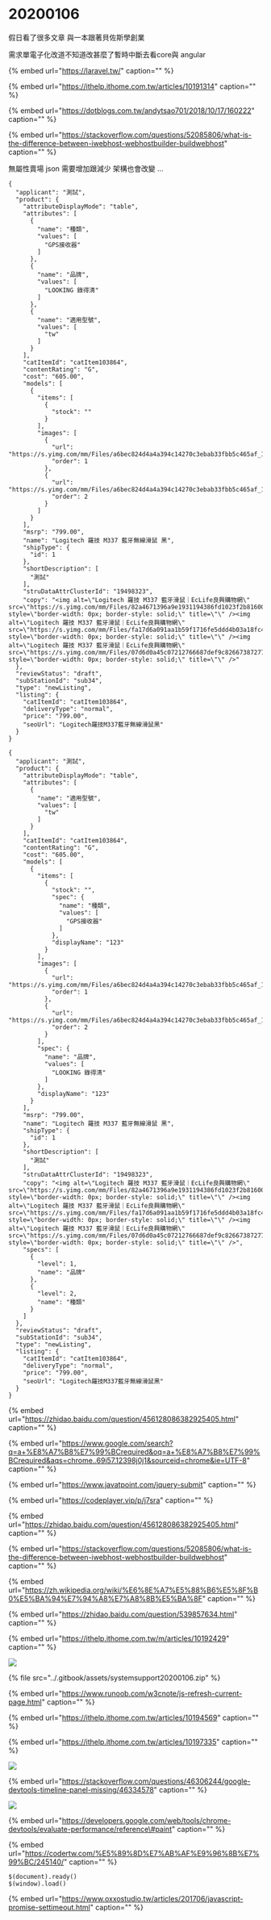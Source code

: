 # 20200106

假日看了很多文章 與一本跟著貝佐斯學創業

需求單電子化改道不知道改甚麼了暫時中斷去看core與 angular

{% embed url="https://laravel.tw/" caption="" %}

{% embed url="https://ithelp.ithome.com.tw/articles/10191314" caption="" %}

{% embed url="https://dotblogs.com.tw/andytsao701/2018/10/17/160222" caption="" %}

{% embed url="https://stackoverflow.com/questions/52085806/what-is-the-difference-between-iwebhost-webhostbuilder-buildwebhost" caption="" %}

無屬性賣場 json 需要增加跟減少 架構也會改變 ...

```text
{
  "applicant": "測試",
  "product": {
    "attributeDisplayMode": "table",
    "attributes": [
      {
        "name": "種類",
        "values": [
          "GPS接收器"
        ]
      },
      {
        "name": "品牌",
        "values": [
          "LOOKING 錄得清"
        ]
      },
      {
        "name": "適用型號",
        "values": [
          "tw"
        ]
      }
    ],
    "catItemId": "catItem103864",
    "contentRating": "G",
    "cost": "605.00",
    "models": [
      {
        "items": [
          {
            "stock": ""
          }
        ],
        "images": [
          {
            "url": "https://s.yimg.com/mm/Files/a6bec824d4a4a394c14270c3ebab33fbb5c465af_1000x1000.png",
            "order": 1
          },
          {
            "url": "https://s.yimg.com/mm/Files/a6bec824d4a4a394c14270c3ebab33fbb5c465af_1000x1000.png",
            "order": 2
          }
        ]
      }
    ],
    "msrp": "799.00",
    "name": "Logitech 羅技 M337 藍牙無線滑鼠 黑",
    "shipType": {
      "id": 1
    },
    "shortDescription": [
      "測試"
    ],
    "struDataAttrClusterId": "19498323",
    "copy": "<img alt=\"Logitech 羅技 M337 藍牙滑鼠｜EcLife良興購物網\" src=\"https://s.yimg.com/mm/Files/82a4671396a9e1931194386fd1023f2b81600cd7_768x328.png\" style=\"border-width: 0px; border-style: solid;\" title=\"\" /><img alt=\"Logitech 羅技 M337 藍牙滑鼠｜EcLife良興購物網\" src=\"https://s.yimg.com/mm/Files/fa17d6a091aa1b59f1716fe5ddd4b03a18fc407d_768x777.png\" style=\"border-width: 0px; border-style: solid;\" title=\"\" /><img alt=\"Logitech 羅技 M337 藍牙滑鼠｜EcLife良興購物網\" src=\"https://s.yimg.com/mm/Files/07d6d0a45c07212766687def9c8266738727783f_768x326.png\" style=\"border-width: 0px; border-style: solid;\" title=\"\" />"
  },
  "reviewStatus": "draft",
  "subStationId": "sub34",
  "type": "newListing",
  "listing": {
    "catItemId": "catItem103864",
    "deliveryType": "normal",
    "price": "799.00",
    "seoUrl": "Logitech羅技M337藍牙無線滑鼠黑"
  }
}
```

```text
{
  "applicant": "測試",
  "product": {
    "attributeDisplayMode": "table",
    "attributes": [
      {
        "name": "適用型號",
        "values": [
          "tw"
        ]
      }
    ],
    "catItemId": "catItem103864",
    "contentRating": "G",
    "cost": "605.00",
    "models": [
      {
        "items": [
          {
            "stock": "",
            "spec": {
              "name": "種類",
              "values": [
                "GPS接收器"
              ]
            },
            "displayName": "123"
          }
        ],
        "images": [
          {
            "url": "https://s.yimg.com/mm/Files/a6bec824d4a4a394c14270c3ebab33fbb5c465af_1000x1000.png",
            "order": 1
          },
          {
            "url": "https://s.yimg.com/mm/Files/a6bec824d4a4a394c14270c3ebab33fbb5c465af_1000x1000.png",
            "order": 2
          }
        ],
        "spec": {
          "name": "品牌",
          "values": [
            "LOOKING 錄得清"
          ]
        },
        "displayName": "123"
      }
    ],
    "msrp": "799.00",
    "name": "Logitech 羅技 M337 藍牙無線滑鼠 黑",
    "shipType": {
      "id": 1
    },
    "shortDescription": [
      "測試"
    ],
    "struDataAttrClusterId": "19498323",
    "copy": "<img alt=\"Logitech 羅技 M337 藍牙滑鼠｜EcLife良興購物網\" src=\"https://s.yimg.com/mm/Files/82a4671396a9e1931194386fd1023f2b81600cd7_768x328.png\" style=\"border-width: 0px; border-style: solid;\" title=\"\" /><img alt=\"Logitech 羅技 M337 藍牙滑鼠｜EcLife良興購物網\" src=\"https://s.yimg.com/mm/Files/fa17d6a091aa1b59f1716fe5ddd4b03a18fc407d_768x777.png\" style=\"border-width: 0px; border-style: solid;\" title=\"\" /><img alt=\"Logitech 羅技 M337 藍牙滑鼠｜EcLife良興購物網\" src=\"https://s.yimg.com/mm/Files/07d6d0a45c07212766687def9c8266738727783f_768x326.png\" style=\"border-width: 0px; border-style: solid;\" title=\"\" />",
    "specs": [
      {
        "level": 1,
        "name": "品牌"
      },
      {
        "level": 2,
        "name": "種類"
      }
    ]
  },
  "reviewStatus": "draft",
  "subStationId": "sub34",
  "type": "newListing",
  "listing": {
    "catItemId": "catItem103864",
    "deliveryType": "normal",
    "price": "799.00",
    "seoUrl": "Logitech羅技M337藍牙無線滑鼠黑"
  }
}
```

{% embed url="https://zhidao.baidu.com/question/456128086382925405.html" caption="" %}

{% embed url="https://www.google.com/search?q=a+%E8%A7%B8%E7%99%BCrequired&oq=a+%E8%A7%B8%E7%99%BCrequired&aqs=chrome..69i57.12398j0j1&sourceid=chrome&ie=UTF-8" caption="" %}

{% embed url="https://www.javatpoint.com/jquery-submit" caption="" %}

{% embed url="https://codeplayer.vip/p/j7sra" caption="" %}

{% embed url="https://zhidao.baidu.com/question/456128086382925405.html" caption="" %}

{% embed url="https://stackoverflow.com/questions/52085806/what-is-the-difference-between-iwebhost-webhostbuilder-buildwebhost" caption="" %}

{% embed url="https://zh.wikipedia.org/wiki/%E6%8E%A7%E5%88%B6%E5%8F%B0%E5%BA%94%E7%94%A8%E7%A8%8B%E5%BA%8F" caption="" %}

{% embed url="https://zhidao.baidu.com/question/539857634.html" caption="" %}

{% embed url="https://ithelp.ithome.com.tw/m/articles/10192429" caption="" %}

![](../.gitbook/assets/gif-202016-shang-wu-115437.gif)

{% file src="../.gitbook/assets/systemsupport20200106.zip" %}

{% embed url="https://www.runoob.com/w3cnote/js-refresh-current-page.html" caption="" %}

{% embed url="https://ithelp.ithome.com.tw/articles/10194569" caption="" %}

{% embed url="https://ithelp.ithome.com.tw/articles/10197335" caption="" %}

![](../.gitbook/assets/image%20%2883%29.png)

{% embed url="https://stackoverflow.com/questions/46306244/google-devtools-timeline-panel-missing/46334578" caption="" %}

![](../.gitbook/assets/image%20%28113%29.png)

{% embed url="https://developers.google.com/web/tools/chrome-devtools/evaluate-performance/reference\#paint" caption="" %}

{% embed url="https://codertw.com/%E5%89%8D%E7%AB%AF%E9%96%8B%E7%99%BC/245140/" caption="" %}

```text
$(document).ready()
$(window).load()
```

{% embed url="https://www.oxxostudio.tw/articles/201706/javascript-promise-settimeout.html" caption="" %}

